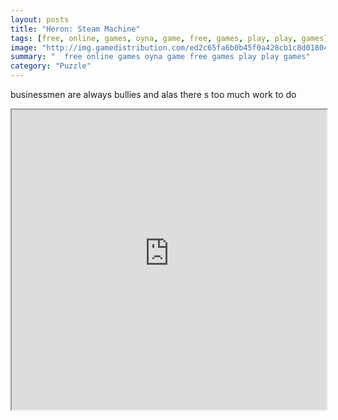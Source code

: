```yaml
---
layout: posts
title: "Heron: Steam Machine"
tags: [free, online, games, oyna, game, free, games, play, play, games]
image: "http://img.gamedistribution.com/ed2c65fa6b0b45f0a428cb1c8d018043.jpg"
summary: "  free online games oyna game free games play play games"
category: "Puzzle"
---
```


businessmen are always bullies and alas there s too much work to do

<iframe width="100%" height="480px;" src="http://flash.gamedistribution.com?game=ed2c65fa6b0b45f0a428cb1c8d018043"></iframe>